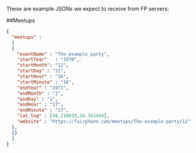 These are example JSONs we expect to receive from FP servers:

##Meetups

```JSON
{
  "meetups" :
  [
  {
    "eventName" : "The example party",
    "startYear"   : "1970",
    "startMonth": "12",
    "startDay" : "31",
    "startHour" : "16",
    "startMinute" : "16",
    "endYear" : "1971",
    "endMonth" : "1",
    "endDay" : "1",
    "endHour" : "17",
    "endMinute" : "17",
    "lat_lng" : [48.210033,16.363449],
    "website" : "https://fairphone.com/meetups/The-example-party/12"
  },
  {}  
  ]
}
